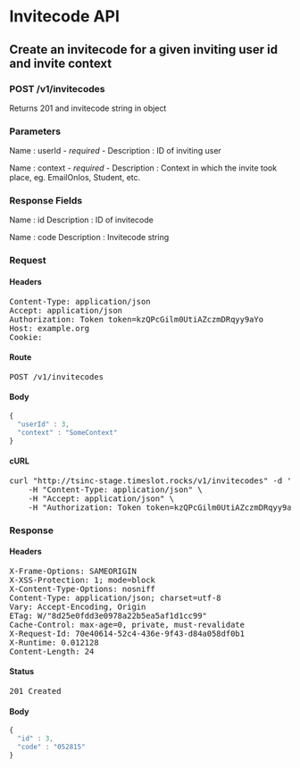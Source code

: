 # Invitecode API

## Create an invitecode for a given inviting user id and invite context

### POST /v1/invitecodes

Returns 201 and invitecode string in object

### Parameters

Name : userId *- required -*
Description : ID of inviting user

Name : context *- required -*
Description : Context in which the invite took place, eg. EmailOnIos, Student, etc.


### Response Fields

Name : id
Description : ID of invitecode

Name : code
Description : Invitecode string

### Request

#### Headers

<pre>Content-Type: application/json
Accept: application/json
Authorization: Token token=kzQPcGilm0UtiAZczmDRqyy9aYo
Host: example.org
Cookie: </pre>

#### Route

<pre>POST /v1/invitecodes</pre>

#### Body
```javascript
{
  "userId" : 3,
  "context" : "SomeContext"
}
```


#### cURL

<pre class="request">curl &quot;http://tsinc-stage.timeslot.rocks/v1/invitecodes&quot; -d &#39;{&quot;userId&quot;:3,&quot;context&quot;:&quot;SomeContext&quot;}&#39; -X POST \
	-H &quot;Content-Type: application/json&quot; \
	-H &quot;Accept: application/json&quot; \
	-H &quot;Authorization: Token token=kzQPcGilm0UtiAZczmDRqyy9aYo&quot;</pre>

### Response

#### Headers

<pre>X-Frame-Options: SAMEORIGIN
X-XSS-Protection: 1; mode=block
X-Content-Type-Options: nosniff
Content-Type: application/json; charset=utf-8
Vary: Accept-Encoding, Origin
ETag: W/&quot;8d25e0fdd3e0978a22b5ea5af1d1cc99&quot;
Cache-Control: max-age=0, private, must-revalidate
X-Request-Id: 70e40614-52c4-436e-9f43-d84a058df0b1
X-Runtime: 0.012128
Content-Length: 24</pre>

#### Status

<pre>201 Created</pre>

#### Body

```javascript
{
  "id" : 3,
  "code" : "052815"
}
```
